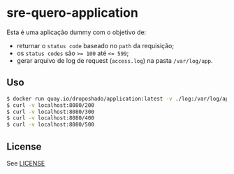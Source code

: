 # sre-quero-application

Esta é uma aplicação dummy com o objetivo de:

- returnar o `status code` baseado no `path` da requisição;
- os `status codes` são `>= 100` até `<= 599`;
- gerar arquivo de log de request (`access.log`) na pasta `/var/log/app`.

## Uso

```bash
$ docker run quay.io/droposhado/application:latest -v ./log:/var/log/app -p 8080:8080
$ curl -v localhost:8080/200
$ curl -v localhost:8080/300
$ curl -v localhost:8080/400
$ curl -v localhost:8080/500
```

## License

See [LICENSE](LICENSE)
